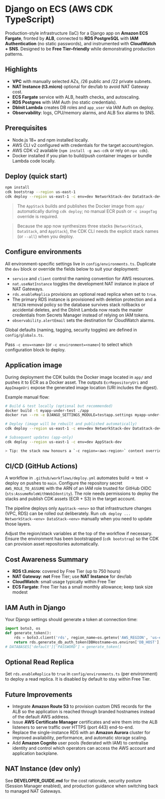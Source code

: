 # Django on ECS (AWS CDK TypeScript)

Production-style infrastructure (IaC) for a Django app on **Amazon ECS Fargate**, fronted by **ALB**, connected to **RDS PostgreSQL** with **IAM Authentication** (no static passwords), and instrumented with **CloudWatch + SNS**. Designed to be **Free Tier–friendly** while demonstrating production patterns.

## Highlights
- **VPC** with manually selected AZs, /26 public and /22 private subnets.
- **NAT Instance (t3.micro)** optional for dev/lab to avoid NAT Gateway cost.
- **ECS Fargate** service with ALB, health checks, and autoscaling.
- **RDS Postgres** with IAM Auth (no static credentials).
- **DbInit Lambda** creates DB roles and `app_user` via IAM Auth on deploy.
- **Observability**: logs, CPU/memory alarms, and ALB 5xx alarms to SNS.

## Prerequisites
- Node.js 18+ and npm installed locally.
- AWS CLI v2 configured with credentials for the target account/region.
- AWS CDK v2 available (`npm install -g aws-cdk` or rely on `npx cdk`).
- Docker installed if you plan to build/push container images or bundle Lambda code locally.

## Deploy (quick start)
```bash
npm install
cdk bootstrap --region us-east-1
cdk deploy --region us-east-1 -c env=dev NetworkStack-dev DataStack-dev AppStack-dev
```

> The `AppStack` builds and publishes the Docker image from `app/` automatically during `cdk deploy`; no manual ECR push or `-c imageTag` override is required.

> Because the app now synthesizes three stacks (`NetworkStack`, `DataStack`, and `AppStack`), the CDK CLI needs the explicit stack names (or `--all`) when you deploy.

## Configure environments
All environment-specific settings live in `config/environments.ts`. Duplicate the `dev` block or override the fields below to suit your deployment:
- `service` and `client` control the naming convention for AWS resources.
- `nat.useNatInstance` toggles the development NAT instance in place of NAT Gateways.
- `rds.enableReplica` provisions an optional read replica when set to `true`.
- The primary RDS instance is provisioned with deletion protection and a `RETAIN` removal policy so the database survives stack rollbacks or accidental deletes, and the DbInit Lambda now reads the master credentials from Secrets Manager instead of relying on IAM tokens.
- `observability.alertEmail` sets the destination for CloudWatch alarms.

Global defaults (naming, tagging, security toggles) are defined in `config/globals.ts`.

Pass `-c env=<name>` (or `-c environment=<name>`) to select which configuration block to deploy.

## Application image
During deployment the CDK builds the Docker image located in `app/` and pushes it to ECR as a Docker asset. The outputs `EcrRepositoryUri` and `AppImageUri` expose the generated image location (URI includes the digest).

Example manual flow:

```bash
# Build & test locally (optional but recommended)
docker build -t myapp-under-test ./app
docker run --rm -e DJANGO_SETTINGS_MODULE=testapp.settings myapp-under-test python manage.py test

# Deploy (image will be rebuilt and published automatically)
cdk deploy --region us-east-1 -c env=dev NetworkStack-dev DataStack-dev AppStack-dev

# Subsequent updates (app-only)
cdk deploy --region us-east-1 -c env=dev AppStack-dev

> Tip: the stack now honours a `-c region=<aws-region>` context override. Use it if you need to deploy an environment to a region different from the default defined in `config/environments.ts`.
```

## CI/CD (GitHub Actions)
A workflow in `.github/workflows/deploy.yml` automates build → test → deploy on pushes to `main`. Configure the repository secret `AWS_ROLE_TO_ASSUME` with the ARN of an IAM role trusted for GitHub OIDC (`sts:AssumeRoleWithWebIdentity`). The role needs permissions to deploy the stacks and publish CDK assets (ECR + S3) in the target account.

The pipeline deploys only `AppStack-<env>` so that infrastructure changes (VPC, RDS) can be rolled out deliberately. Run `cdk deploy ... NetworkStack-<env> DataStack-<env>` manually when you need to update those layers.

Adjust the region/stack variables at the top of the workflow if necessary. Ensure the environment has been bootstrapped (`cdk bootstrap`) so the CDK can provision asset repositories automatically.

## Cost Awareness Summary
- **RDS t3.micro**: covered by Free Tier (up to 750 hours)
- **NAT Gateway**: **not** Free Tier; use **NAT Instance** for dev/lab
- **CloudWatch**: small usage typically within Free Tier
- **ECS Fargate**: Free Tier has a small monthly allowance; keep task size modest

## IAM Auth in Django
Your Django settings should generate a token at connection time:
```python
import boto3, os
def generate_token():
    rds = boto3.client('rds', region_name=os.getenv('AWS_REGION', 'us-east-1'))
    return rds.generate_db_auth_token(DBHostname=os.environ['DB_HOST'], Port=5432, DBUsername=os.environ['DB_USER'])
# DATABASES['default']['PASSWORD'] = generate_token()
```

## Optional Read Replica
Set `rds.enableReplica` to `true` in `config/environments.ts` (per environment) to deploy a read replica. It is disabled by default to stay within Free Tier.

## Future Improvements
- Integrate **Amazon Route 53** to provision custom DNS records for the ALB so the application is reached through branded hostnames instead of the default AWS address.
- Issue **AWS Certificate Manager** certificates and wire them into the ALB listeners to serve traffic over HTTPS (port 443) end-to-end.
- Replace the single-instance RDS with an **Amazon Aurora** cluster for improved availability, performance, and automatic storage scaling.
- Add **Amazon Cognito** user pools (federated with IAM) to centralise identity and control which operators can access the AWS account and application backplane.

## NAT Instance (dev only)
See **DEVELOPER_GUIDE.md** for the cost rationale, security posture (Session Manager enabled), and production guidance when switching back to managed NAT Gateways.
